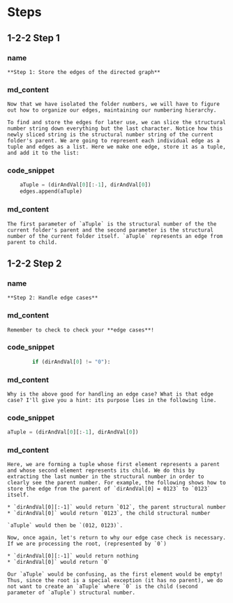 <!--title={Parsing the File:Coding the Relationships Part 2}-->

<!--badges={Python:11,Algorithms:5}-->

<!--concepts={directedGraphs, introToGraphs, useOfGraphs}-->

# Steps

## 1-2-2 Step 1

### name

```
**Step 1: Store the edges of the directed graph** 
```

### md_content

```
Now that we have isolated the folder numbers, we will have to figure out how to organize our edges, maintaining our numbering hierarchy.

To find and store the edges for later use, we can slice the structural number string down everything but the last character. Notice how this newly sliced string is the structural number string of the current folder's parent. We are going to represent each individual edge as a tuple and edges as a list. Here we make one edge, store it as a tuple, and add it to the list:
```

### code_snippet

```python
	aTuple = (dirAndVal[0][:-1], dirAndVal[0])
	edges.append(aTuple)
```

### md_content

```
The first parameter of `aTuple` is the structural number of the the current folder's parent and the second parameter is the structural number of the current folder itself. `aTuple` represents an edge from parent to child. 
```

## 1-2-2 Step 2

### name

```
**Step 2: Handle edge cases** 
```

### md_content

```
Remember to check to check your **edge cases**!
```

### code_snippet

```python
		if (dirAndVal[0] != "0"):
```

### md_content

```
Why is the above good for handling an edge case? What is that edge case? I'll give you a hint: its purpose lies in the following line. 
```

### code_snippet

```python
aTuple = (dirAndVal[0][:-1], dirAndVal[0])
```

### md_content

```
Here, we are forming a tuple whose first element represents a parent and whose second element represents its child. We do this by extracting the last number in the structural number in order to clearly see the parent number. For example, the following shows how to store the edge from the parent of `dirAndVal[0] = 0123` to `0123` itself.

* `dirAndVal[0][:-1]` would return `012`, the parent structural number
* `dirAndVal[0]` would return `0123`, the child structural number

`aTuple` would then be `(012, 0123)`.

Now, once again, let's return to why our edge case check is necessary. If we are processing the root, (represented by `0`)

* `dirAndVal[0][:-1]` would return nothing
* `dirAndVal[0]` would return `0`

Our `aTuple` would be confusing, as the first element would be empty! Thus, since the root is a special exception (it has no parent), we do not want to create an `aTuple` where `0` is the child (second parameter of `aTuple`) structural number.
```



